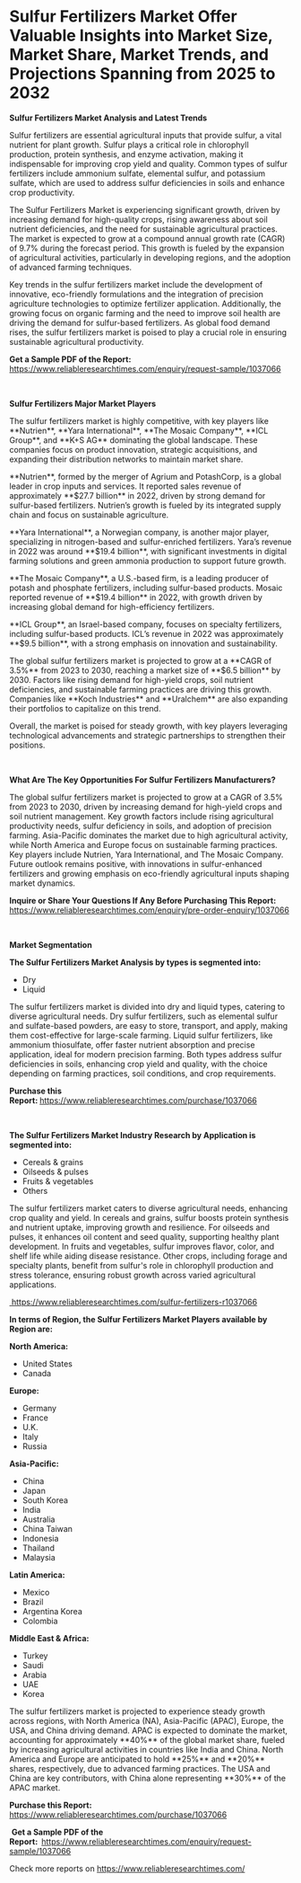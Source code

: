 <p><h1>Sulfur Fertilizers Market Offer Valuable Insights into Market Size, Market Share, Market Trends, and Projections Spanning from 2025 to 2032</h1></p><p><strong>Sulfur Fertilizers Market Analysis and Latest Trends</strong></p>
<p><p>Sulfur fertilizers are essential agricultural inputs that provide sulfur, a vital nutrient for plant growth. Sulfur plays a critical role in chlorophyll production, protein synthesis, and enzyme activation, making it indispensable for improving crop yield and quality. Common types of sulfur fertilizers include ammonium sulfate, elemental sulfur, and potassium sulfate, which are used to address sulfur deficiencies in soils and enhance crop productivity.</p><p>The Sulfur Fertilizers Market is experiencing significant growth, driven by increasing demand for high-quality crops, rising awareness about soil nutrient deficiencies, and the need for sustainable agricultural practices. The market is expected to grow at a compound annual growth rate (CAGR) of 9.7% during the forecast period. This growth is fueled by the expansion of agricultural activities, particularly in developing regions, and the adoption of advanced farming techniques.</p><p>Key trends in the sulfur fertilizers market include the development of innovative, eco-friendly formulations and the integration of precision agriculture technologies to optimize fertilizer application. Additionally, the growing focus on organic farming and the need to improve soil health are driving the demand for sulfur-based fertilizers. As global food demand rises, the sulfur fertilizers market is poised to play a crucial role in ensuring sustainable agricultural productivity.</p></p>
<p><strong>Get a Sample PDF of the Report:&nbsp;</strong> <a href="https://www.reliableresearchtimes.com/enquiry/request-sample/1037066?utm_campaign=2202&utm_medium=2&utm_source=Github&utm_content=ia&utm_term=25012025&utm_id=sulfur-fertilizers">https://www.reliableresearchtimes.com/enquiry/request-sample/1037066</a></p>
<p>&nbsp;</p>
<p><strong>Sulfur Fertilizers Major Market Players</strong></p>
<p><p>The sulfur fertilizers market is highly competitive, with key players like **Nutrien**, **Yara International**, **The Mosaic Company**, **ICL Group**, and **K+S AG** dominating the global landscape. These companies focus on product innovation, strategic acquisitions, and expanding their distribution networks to maintain market share.</p><p>**Nutrien**, formed by the merger of Agrium and PotashCorp, is a global leader in crop inputs and services. It reported sales revenue of approximately **$27.7 billion** in 2022, driven by strong demand for sulfur-based fertilizers. Nutrien’s growth is fueled by its integrated supply chain and focus on sustainable agriculture.</p><p>**Yara International**, a Norwegian company, is another major player, specializing in nitrogen-based and sulfur-enriched fertilizers. Yara’s revenue in 2022 was around **$19.4 billion**, with significant investments in digital farming solutions and green ammonia production to support future growth.</p><p>**The Mosaic Company**, a U.S.-based firm, is a leading producer of potash and phosphate fertilizers, including sulfur-based products. Mosaic reported revenue of **$19.4 billion** in 2022, with growth driven by increasing global demand for high-efficiency fertilizers.</p><p>**ICL Group**, an Israel-based company, focuses on specialty fertilizers, including sulfur-based products. ICL’s revenue in 2022 was approximately **$9.5 billion**, with a strong emphasis on innovation and sustainability.</p><p>The global sulfur fertilizers market is projected to grow at a **CAGR of 3.5%** from 2023 to 2030, reaching a market size of **$6.5 billion** by 2030. Factors like rising demand for high-yield crops, soil nutrient deficiencies, and sustainable farming practices are driving this growth. Companies like **Koch Industries** and **Uralchem** are also expanding their portfolios to capitalize on this trend.</p><p>Overall, the market is poised for steady growth, with key players leveraging technological advancements and strategic partnerships to strengthen their positions.</p></p>
<p>&nbsp;</p>
<p><strong>What Are The Key Opportunities For Sulfur Fertilizers Manufacturers?</strong></p>
<p><p>The global sulfur fertilizers market is projected to grow at a CAGR of 3.5% from 2023 to 2030, driven by increasing demand for high-yield crops and soil nutrient management. Key growth factors include rising agricultural productivity needs, sulfur deficiency in soils, and adoption of precision farming. Asia-Pacific dominates the market due to high agricultural activity, while North America and Europe focus on sustainable farming practices. Key players include Nutrien, Yara International, and The Mosaic Company. Future outlook remains positive, with innovations in sulfur-enhanced fertilizers and growing emphasis on eco-friendly agricultural inputs shaping market dynamics.</p></p>
<p><strong>Inquire or Share Your Questions If Any Before Purchasing This Report:</strong> <a href="https://www.reliableresearchtimes.com/enquiry/pre-order-enquiry/1037066?utm_campaign=2202&utm_medium=2&utm_source=Github&utm_content=ia&utm_term=25012025&utm_id=sulfur-fertilizers">https://www.reliableresearchtimes.com/enquiry/pre-order-enquiry/1037066</a></p>
<p>&nbsp;</p>
<p><strong>Market Segmentation</strong></p>
<p><strong>The Sulfur Fertilizers Market Analysis by types is segmented into:</strong></p>
<p><ul><li>Dry</li><li>Liquid</li></ul></p>
<p><p>The sulfur fertilizers market is divided into dry and liquid types, catering to diverse agricultural needs. Dry sulfur fertilizers, such as elemental sulfur and sulfate-based powders, are easy to store, transport, and apply, making them cost-effective for large-scale farming. Liquid sulfur fertilizers, like ammonium thiosulfate, offer faster nutrient absorption and precise application, ideal for modern precision farming. Both types address sulfur deficiencies in soils, enhancing crop yield and quality, with the choice depending on farming practices, soil conditions, and crop requirements.</p></p>
<p><strong>Purchase this Report:&nbsp;</strong><a href="https://www.reliableresearchtimes.com/purchase/1037066?utm_campaign=2202&utm_medium=2&utm_source=Github&utm_content=ia&utm_term=25012025&utm_id=sulfur-fertilizers">https://www.reliableresearchtimes.com/purchase/1037066</a></p>
<p>&nbsp;</p>
<p><strong>The Sulfur Fertilizers Market Industry Research by Application is segmented into:</strong></p>
<p><ul><li>Cereals & grains</li><li>Oilseeds & pulses</li><li>Fruits & vegetables</li><li>Others</li></ul></p>
<p><p>The sulfur fertilizers market caters to diverse agricultural needs, enhancing crop quality and yield. In cereals and grains, sulfur boosts protein synthesis and nutrient uptake, improving growth and resilience. For oilseeds and pulses, it enhances oil content and seed quality, supporting healthy plant development. In fruits and vegetables, sulfur improves flavor, color, and shelf life while aiding disease resistance. Other crops, including forage and specialty plants, benefit from sulfur's role in chlorophyll production and stress tolerance, ensuring robust growth across varied agricultural applications.</p></p>
<p><a href="https://www.reliableresearchtimes.com/sulfur-fertilizers-r1037066?utm_campaign=2202&utm_medium=2&utm_source=Github&utm_content=ia&utm_term=25012025&utm_id=sulfur-fertilizers">&nbsp;https://www.reliableresearchtimes.com/sulfur-fertilizers-r1037066</a></p>
<p><strong>In terms of Region, the Sulfur Fertilizers Market Players available by Region are:</strong></p>
<p>
    <p> <strong> North America: </strong>
        <ul>
            <li>United States</li>
            <li>Canada</li>
        </ul>
        </p> 
    <p> <strong> Europe: </strong>
        <ul>
            <li>Germany</li>
            <li>France</li>
            <li>U.K.</li>
            <li>Italy</li>
            <li>Russia</li>
        </ul>
        </p> 
    <p> <strong> Asia-Pacific: </strong>
        <ul>
            <li>China</li>
            <li>Japan</li>
            <li>South Korea</li>
            <li>India</li>
            <li>Australia</li>
            <li>China Taiwan</li>
            <li>Indonesia</li>
            <li>Thailand</li>
            <li>Malaysia</li>
        </ul>
        </p> 
    <p> <strong> Latin America: </strong>
        <ul>
            <li>Mexico</li>
            <li>Brazil</li>
            <li>Argentina Korea</li>
            <li>Colombia</li>
        </ul>
        </p> 
    <p> <strong> Middle East & Africa: </strong>
        <ul>
            <li>Turkey</li>
            <li>Saudi</li>
            <li>Arabia</li>
            <li>UAE</li>
            <li>Korea</li>
        </ul>
    </p>
    </p>
<p><p>The sulfur fertilizers market is projected to experience steady growth across regions, with North America (NA), Asia-Pacific (APAC), Europe, the USA, and China driving demand. APAC is expected to dominate the market, accounting for approximately **40%** of the global market share, fueled by increasing agricultural activities in countries like India and China. North America and Europe are anticipated to hold **25%** and **20%** shares, respectively, due to advanced farming practices. The USA and China are key contributors, with China alone representing **30%** of the APAC market.</p></p>
<p><strong>Purchase this Report: </strong><a href="https://www.reliableresearchtimes.com/purchase/1037066?utm_campaign=2202&utm_medium=2&utm_source=Github&utm_content=ia&utm_term=25012025&utm_id=sulfur-fertilizers">https://www.reliableresearchtimes.com/purchase/1037066</a></p>
<p>&nbsp;<strong>Get a Sample PDF of the Report:&nbsp;&nbsp;</strong><a href="https://www.reliableresearchtimes.com/enquiry/request-sample/1037066?utm_campaign=2202&utm_medium=2&utm_source=Github&utm_content=ia&utm_term=25012025&utm_id=sulfur-fertilizers">https://www.reliableresearchtimes.com/enquiry/request-sample/1037066</a></p>
<p><strong></strong></p>
<p>Check more reports on <a href="https://www.reliableresearchtimes.com/?utm_campaign=2202&utm_medium=2&utm_source=Github&utm_content=ia&utm_term=25012025&utm_id=sulfur-fertilizers">https://www.reliableresearchtimes.com/</a></p>